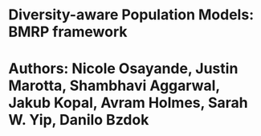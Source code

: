 # Diversity-aware Population Models: BMRP framework
# Authors: Nicole Osayande, Justin Marotta, Shambhavi Aggarwal, Jakub Kopal, Avram Holmes, Sarah W. Yip, Danilo Bzdok

